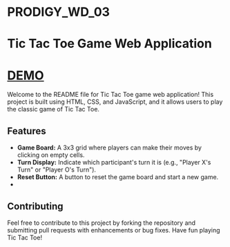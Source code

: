 # PRODIGY_WD_03
# Tic Tac Toe Game Web Application
# [DEMO](https://tic-ten-lac.vercel.app/)

Welcome to the README file for  Tic Tac Toe game web application! This project is built using HTML, CSS, and JavaScript, and it allows users to play the classic game of Tic Tac Toe.

## Features

- **Game Board:** A 3x3 grid where players can make their moves by clicking on empty cells.
- **Turn Display:** Indicate which participant's turn it is (e.g., "Player X's Turn" or "Player O's Turn").
- **Reset Button:** A button to reset the game board and start a new game.
- 


## Contributing

Feel free to contribute to this project by forking the repository and submitting pull requests with enhancements or bug fixes.
Have fun playing Tic Tac Toe!
